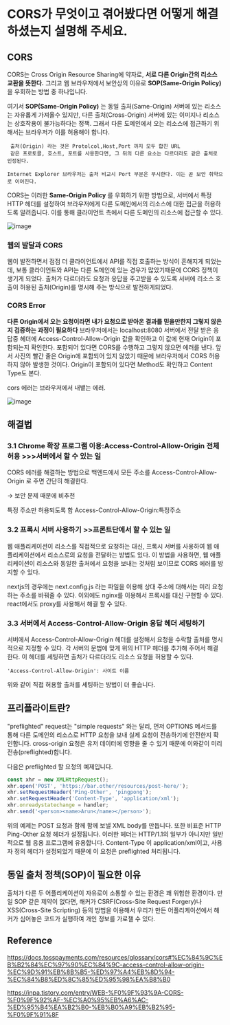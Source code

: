 # CORS가 무엇이고 겪어봤다면 어떻게 해결하셨는지 설명해 주세요.
  
## CORS
CORS는 Cross Origin Resource Sharing에 약자로, **서로 다른 Origin간의 리소스 교환을 뜻한다.** 그리고 웹 브라우저에서 보안상의 이유로 **SOP(Same-Origin Policy)** 을 우회하는 방법 중 하나입니다.

여기서 **SOP(Same-Origin Policy)** 는 동일 출처(Same-Origin) 서버에 있는 리소스는 자유롭게 가져올수 있지만, 다른 출처(Cross-Origin) 서버에 있는 이미지나 리소스는 상호작용이 불가능하다는 정책. 그래서 다른 도메인에서 오는 리소스에 접근하기 위해서는 브라우저가 이를 허용해야 합니다.

```
 출처(Origin) 라는 것은 Protolcol,Host,Port 까지 모두 합친 URL
 같은 프로토콜, 호스트, 포트를 사용한다면, 그 뒤의 다른 요소는 다르더라도 같은 출처로 인정된다.

Internet Explorer 브라우저는 출처 비교시 Port 부분은 무시한다. 이는 곧 보안 취약으로 이어진다.
```

CORS는 이러한 **Same-Origin Policy** 를 우회하기 위한 방법으로, 서버에서 특정 HTTP 헤더를 설정하여 브라우저에게 다른 도메인에서의 리소스에 대한 접근을 허용하도록 알려줍니다. 이를 통해 클라이언트 측에서 다른 도메인의 리소스에 접근할 수 있다.

 

![image](https://github.com/theo-jin/CS_ARCHIVE/assets/83561523/301ab0cf-73ee-4b9e-ae3a-4e9bf834f514)


### 웹의 발달과 CORS
웹이 발전하면서 점점 더 클라이언트에서 API를 직접 호출하는 방식이 흔해지게 되었는데, 보통 클라이언트와 API는 다른 도메인에 있는 경우가 많았기때문에 CORS 정책이 생기게 되었다. 출처가 다르더라도 요청과 응답을 주고받을 수 있도록 서버에 리소스 호출이 허용된 출처(Origin)를 명시해 주는 방식으로 발전하게되었다.
### CORS Error

**다른 Origin에서 오는 요청이라면 내가 요청으로 받아온 결과를 믿을만한지 그렇지 않은지 검증하는 과정이 필요하다**
브라우저에서는 localhost:8080 서버에서 전달 받은 응답중 헤더에 Access-Control-Allow-Origin 값을 확인하고 이 값에 현재 Origin이 포함되는지 확인한다. 포함되어 있다면 CORS를 수행하고 그렇지 않으면 에러를 낸다. 앞서 사진의 빨간 줄은 Origin에 포함되어 있지 않았기 때문에 브라우저에서 CORS 허용하지 않아 발생한 것이다. Origin이 포함되어 있다면 Method도 확인하고 Content Type도 본다.

cors 에러는 브라우저에서 내뱉는 에러.

![image](https://github.com/theo-jin/CS_ARCHIVE/assets/83561523/742efca3-e2ae-49f0-844d-b42430a2a004)


## 해결법

### 3.1 Chrome 확장 프로그램 이용:Access-Control-Allow-Origin 전체 허용 >>>서버에서 할 수 있는 일

CORS 에러를 해결하는 방법으로 백엔드에서 모든 주소를 Access-Control-Allow-Origin 로 주면 간단히 해결한다.

→ 보안 문제 때문에 비추천

특정 주소만 허용되도록 함 Access-Control-Allow-Origin:특정주소

### 3.2 프록시 서버 사용하기  >>프론트단에서 할 수 있는 일
웹 애플리케이션이 리소스를 직접적으로 요청하는 대신, 프록시 서버를 사용하여 웹 애플리케이션에서 리소스로의 요청을 전달하는 방법도 있다. 이 방법을 사용하면, 웹 애플리케이션이 리소스와 동일한 출처에서 요청을 보내는 것처럼 보이므로 CORS 에러를 방지할 수 있다.


nextjs의 경우에는 next.config.js 라는 파일을 이용해 상대 주소에 대해서는 미리 요청하는 주소를 바꿔줄 수 있다. 이외에도 nginx를 이용해서 프록시를 대신 구현할 수 있다. react에서도 proxy를 사용해서 해결 할 수 있다.


### 3.3 서버에서 Access-Control-Allow-Origin 응답 헤더 세팅하기
서버에서 Access-Control-Allow-Origin 헤더를 설정해서 요청을 수락할 출처를 명시적으로 지정할 수 있다. 
각 서버의 문법에 맞게 위의 HTTP 헤더를 추가해 주어서 해결한다.
이 헤더를 세팅하면 출처가 다르더라도 리소스 요청을 허용할 수 있다.

```
'Access-Control-Allow-Origin': 사이트 이름
```
위와 같이 직접 허용할 출처를 세팅하는 방법이 더 좋습니다.

## 프리플라이트란?
"preflighted" request는  "simple requests" 와는 달리, 먼저 OPTIONS 메서드를 통해 다른 도메인의 리소스로 HTTP 요청을 보내 실제 요청이 전송하기에 안전한지 확인합니다. cross-origin 요청은 유저 데이터에 영향을 줄 수 있기 때문에 이와같이 미리 전송(preflighted)합니다.

다음은 preflighted 할 요청의 예제입니다.

```ts
const xhr = new XMLHttpRequest();
xhr.open('POST', 'https://bar.other/resources/post-here/');
xhr.setRequestHeader('Ping-Other', 'pingpong');
xhr.setRequestHeader('Content-Type', 'application/xml');
xhr.onreadystatechange = handler;
xhr.send('<person><name>Arun</name></person>');
```
위의 예제는 POST 요청과 함께 함께 보낼 XML body를 만듭니다. 또한 비표준 HTTP Ping-Other 요청 헤더가 설정됩니다. 이러한 헤더는 HTTP/1.1의 일부가 아니지만 일반적으로 웹 응용 프로그램에 유용합니다. Content-Type 이 application/xml이고, 사용자 정의 헤더가 설정되었기 때문에 이 요청은 preflighted 처리됩니다.


## 동일 출처 정책(SOP)이 필요한 이유

출처가 다른 두 어플리케이션이 자유로이 소통할 수 있는 환경은 꽤 위험한 환경이다. 
만일 SOP 같은 제약이 없다면, 해커가 CSRF(Cross-Site Request Forgery)나 XSS(Cross-Site Scripting) 등의 방법을 이용해서 우리가 만든 어플리케이션에서 해커가 심어놓은 코드가 실행하여 개인 정보를 가로챌 수 있다.


## Reference
https://docs.tosspayments.com/resources/glossary/cors#%EC%84%9C%EB%B2%84%EC%97%90%EC%84%9C-access-control-allow-origin-%EC%9D%91%EB%8B%B5-%ED%97%A4%EB%8D%94-%EC%84%B8%ED%8C%85%ED%95%98%EA%B8%B0

https://inpa.tistory.com/entry/WEB-%F0%9F%93%9A-CORS-%F0%9F%92%AF-%EC%A0%95%EB%A6%AC-%ED%95%B4%EA%B2%B0-%EB%B0%A9%EB%B2%95-%F0%9F%91%8F